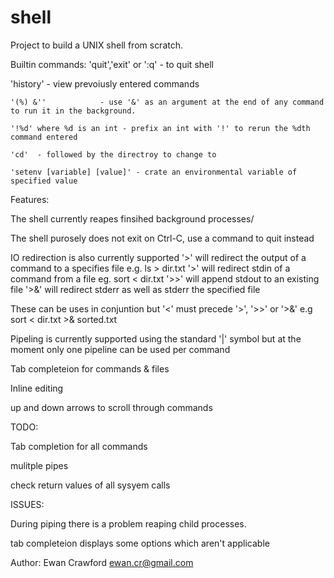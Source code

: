 shell
=====

Project to build a UNIX shell from scratch.

Builtin commands:
  'quit','exit' or ':q'     - to quit shell
   
   'history'                - view prevoiusly entered commands
  
    '(%) &''            - use '&' as an argument at the end of any command to run it in the background.

    '!%d' where %d is an int - prefix an int with '!' to rerun the %dth command entered 

    'cd'  - followed by the directroy to change to

    'setenv [variable] [value]' - crate an environmental variable of specified value


Features:

The shell currently reapes finsihed background processes/

The shell purosely does not exit on Ctrl-C, use a command to quit instead

IO redirection is also currently supported 
'>' will redirect the output of a command to a specifies file e.g. ls > dir.txt
'>' will redirect stdin of a command from a file eg. sort < dir.txt
'>>' will append stdout to an existing file 
'>&' will redirect stderr as well as stderr the specified file


These can be uses in conjuntion but '<' must precede '>', '>>' or '>&' e.g sort < dir.txt >& sorted.txt


Pipeling is currently supported using the standard '|' symbol but at the moment only one pipeline can be used per command

Tab completeion for commands & files

Inline editing

up and down arrows to scroll through commands


TODO:

Tab completion for all commands

mulitple pipes

check return values of all sysyem calls

ISSUES:

During piping there is a problem reaping child processes.

tab completeion displays some options which aren't applicable

Author: Ewan Crawford
        ewan.cr@gmail.com
